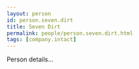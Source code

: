 ```yaml
---
layout: person
id: person.seven.dirt
title: Seven Dirt
permalink: people/person.seven.dirt.html
tags: [company.intact]
---
```


Person details...